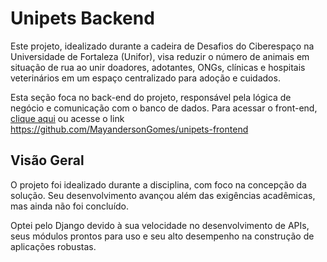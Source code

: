 # Unipets Backend

Este projeto, idealizado durante a cadeira de Desafios do Ciberespaço na Universidade de Fortaleza (Unifor), visa reduzir o número de animais em situação de rua ao unir doadores, adotantes, ONGs, clínicas e hospitais veterinários em um espaço centralizado para adoção e cuidados.

Esta seção foca no back-end do projeto, responsável pela lógica de negócio e comunicação com o banco de dados. Para acessar o front-end, [clique aqui](https://github.com/MayandersonGomes/unipets-frontend) ou acesse o link https://github.com/MayandersonGomes/unipets-frontend

## Visão Geral

O projeto foi idealizado durante a disciplina, com foco na concepção da solução. Seu desenvolvimento avançou além das exigências acadêmicas, mas ainda não foi concluído.

Optei pelo Django devido à sua velocidade no desenvolvimento de APIs, seus módulos prontos para uso e seu alto desempenho na construção de aplicações robustas.
